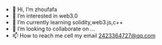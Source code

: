 - 👋 Hi, I’m zhoufafa
- 👀 I’m interested in web3.0
- 🌱 I’m currently learning solidity,web3.js,c++
- 💞️ I’m looking to collaborate on ...
- 📫 How to reach me cell my email 2423364727@qq.com

<!---
zff2001/zff2001 is a ✨ special ✨ repository because its `README.md` (this file) appears on your GitHub profile.
You can click the Preview link to take a look at your changes.
--->

